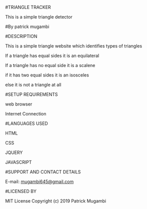 #TRIANGLE TRACKER


This is a simple triangle detector


#By patrick mugambi


#DESCRIPTION

This is a simple triangle website which identifies types of triangles

If a triangle has equal sides it is an equilateral

If a triangle has no equal side it is a scalene

if it has two equal sides it is an isosceles

else it is not a triangle at all


#SETUP REQUIREMENTS

web browser

Internet Connection

#LANGUAGES USED

HTML

CSS

JQUERY

JAVASCRIPT


#SUPPORT AND CONTACT DETAILS

E-mail: mugambi645@gmail.com

#LICENSED BY

MIT License Copyright (c) 2019 Patrick Mugambi
